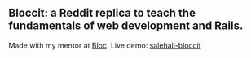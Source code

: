 ## Bloccit: a Reddit replica to teach the fundamentals of web development and Rails.

Made with my mentor at [Bloc](http://bloc.io).
Live demo: [salehali-bloccit](https://salehali-bloccit.herokuapp.com)